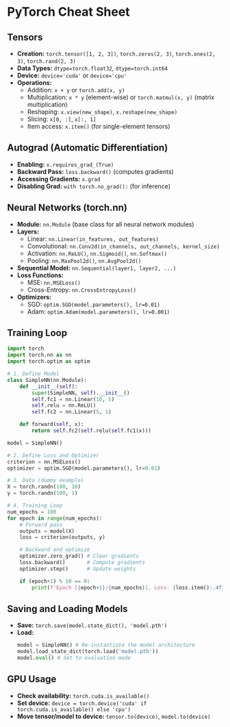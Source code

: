 # PyTorch Cheat Sheet

## Tensors
- **Creation:** `torch.tensor([1, 2, 3])`, `torch.zeros(2, 3)`, `torch.ones(2, 3)`, `torch.rand(2, 3)`
- **Data Types:** `dtype=torch.float32`, `dtype=torch.int64`
- **Device:** `device='cuda'` or `device='cpu'`
- **Operations:**
    - Addition: `x + y` or `torch.add(x, y)`
    - Multiplication: `x * y` (element-wise) or `torch.matmul(x, y)` (matrix multiplication)
    - Reshaping: `x.view(new_shape)`, `x.reshape(new_shape)`
    - Slicing: `x[0, :]`, `x[:, 1]`
    - Item access: `x.item()` (for single-element tensors)

## Autograd (Automatic Differentiation)
- **Enabling:** `x.requires_grad_(True)`
- **Backward Pass:** `loss.backward()` (computes gradients)
- **Accessing Gradients:** `x.grad`
- **Disabling Grad:** `with torch.no_grad():` (for inference)

## Neural Networks (torch.nn)
- **Module:** `nn.Module` (base class for all neural network modules)
- **Layers:**
    - Linear: `nn.Linear(in_features, out_features)`
    - Convolutional: `nn.Conv2d(in_channels, out_channels, kernel_size)`
    - Activation: `nn.ReLU()`, `nn.Sigmoid()`, `nn.Softmax()`
    - Pooling: `nn.MaxPool2d()`, `nn.AvgPool2d()`
- **Sequential Model:** `nn.Sequential(layer1, layer2, ...)`
- **Loss Functions:**
    - MSE: `nn.MSELoss()`
    - Cross-Entropy: `nn.CrossEntropyLoss()`
- **Optimizers:**
    - SGD: `optim.SGD(model.parameters(), lr=0.01)`
    - Adam: `optim.Adam(model.parameters(), lr=0.001)`

## Training Loop
```python
import torch
import torch.nn as nn
import torch.optim as optim

# 1. Define Model
class SimpleNN(nn.Module):
    def __init__(self):
        super(SimpleNN, self).__init__()
        self.fc1 = nn.Linear(10, 5)
        self.relu = nn.ReLU()
        self.fc2 = nn.Linear(5, 1)

    def forward(self, x):
        return self.fc2(self.relu(self.fc1(x)))

model = SimpleNN()

# 2. Define Loss and Optimizer
criterion = nn.MSELoss()
optimizer = optim.SGD(model.parameters(), lr=0.01)

# 3. Data (dummy example)
X = torch.randn(100, 10)
y = torch.randn(100, 1)

# 4. Training Loop
num_epochs = 100
for epoch in range(num_epochs):
    # Forward pass
    outputs = model(X)
    loss = criterion(outputs, y)

    # Backward and optimize
    optimizer.zero_grad() # Clear gradients
    loss.backward()       # Compute gradients
    optimizer.step()      # Update weights

    if (epoch+1) % 10 == 0:
        print(f'Epoch [{epoch+1}/{num_epochs}], Loss: {loss.item():.4f}')
```

## Saving and Loading Models
- **Save:** `torch.save(model.state_dict(), 'model.pth')`
- **Load:**
    ```python
    model = SimpleNN() # Re-instantiate the model architecture
    model.load_state_dict(torch.load('model.pth'))
    model.eval() # Set to evaluation mode
    ```

## GPU Usage
- **Check availability:** `torch.cuda.is_available()`
- **Set device:** `device = torch.device('cuda' if torch.cuda.is_available() else 'cpu')`
- **Move tensor/model to device:** `tensor.to(device)`, `model.to(device)`
